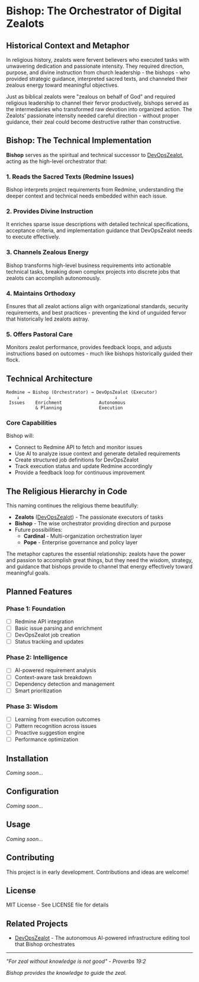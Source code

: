 # Bishop: The Orchestrator of Digital Zealots

## Historical Context and Metaphor

In religious history, zealots were fervent believers who executed tasks with unwavering dedication and passionate intensity. They required direction, purpose, and divine instruction from church leadership - the bishops - who provided strategic guidance, interpreted sacred texts, and channeled their zealous energy toward meaningful objectives.

Just as biblical zealots were "zealous on behalf of God" and required religious leadership to channel their fervor productively, bishops served as the intermediaries who transformed raw devotion into organized action. The Zealots' passionate intensity needed careful direction - without proper guidance, their zeal could become destructive rather than constructive.

## Bishop: The Technical Implementation

**Bishop** serves as the spiritual and technical successor to [DevOpsZealot](https://github.com/zacharyelston/DevOpsZealot), acting as the high-level orchestrator that:

### 1. **Reads the Sacred Texts (Redmine Issues)**
Bishop interprets project requirements from Redmine, understanding the deeper context and technical needs embedded within each issue.

### 2. **Provides Divine Instruction**
It enriches sparse issue descriptions with detailed technical specifications, acceptance criteria, and implementation guidance that DevOpsZealot needs to execute effectively.

### 3. **Channels Zealous Energy**
Bishop transforms high-level business requirements into actionable technical tasks, breaking down complex projects into discrete jobs that zealots can accomplish autonomously.

### 4. **Maintains Orthodoxy**
Ensures that all zealot actions align with organizational standards, security requirements, and best practices - preventing the kind of unguided fervor that historically led zealots astray.

### 5. **Offers Pastoral Care**
Monitors zealot performance, provides feedback loops, and adjusts instructions based on outcomes - much like bishops historically guided their flock.

## Technical Architecture

```
Redmine → Bishop (Orchestrator) → DevOpsZealot (Executor)
    ↓           ↓                        ↓
 Issues    Enrichment              Autonomous
           & Planning              Execution
```

### Core Capabilities

Bishop will:
- Connect to Redmine API to fetch and monitor issues
- Use AI to analyze issue context and generate detailed requirements
- Create structured job definitions for DevOpsZealot
- Track execution status and update Redmine accordingly
- Provide a feedback loop for continuous improvement

## The Religious Hierarchy in Code

This naming continues the religious theme beautifully:

- **Zealots** ([DevOpsZealot](https://github.com/zacharyelston/DevOpsZealot)) - The passionate executors of tasks
- **Bishop** - The wise orchestrator providing direction and purpose
- Future possibilities: 
  - **Cardinal** - Multi-organization orchestration layer
  - **Pope** - Enterprise governance and policy layer

The metaphor captures the essential relationship: zealots have the power and passion to accomplish great things, but they need the wisdom, strategy, and guidance that bishops provide to channel that energy effectively toward meaningful goals.

## Planned Features

### Phase 1: Foundation
- [ ] Redmine API integration
- [ ] Basic issue parsing and enrichment
- [ ] DevOpsZealot job creation
- [ ] Status tracking and updates

### Phase 2: Intelligence
- [ ] AI-powered requirement analysis
- [ ] Context-aware task breakdown
- [ ] Dependency detection and management
- [ ] Smart prioritization

### Phase 3: Wisdom
- [ ] Learning from execution outcomes
- [ ] Pattern recognition across issues
- [ ] Proactive suggestion engine
- [ ] Performance optimization

## Installation

*Coming soon...*

## Configuration

*Coming soon...*

## Usage

*Coming soon...*

## Contributing

This project is in early development. Contributions and ideas are welcome!

## License

MIT License - See LICENSE file for details

## Related Projects

- [DevOpsZealot](https://github.com/zacharyelston/DevOpsZealot) - The autonomous AI-powered infrastructure editing tool that Bishop orchestrates

---

*"For zeal without knowledge is not good" - Proverbs 19:2*

*Bishop provides the knowledge to guide the zeal.*
